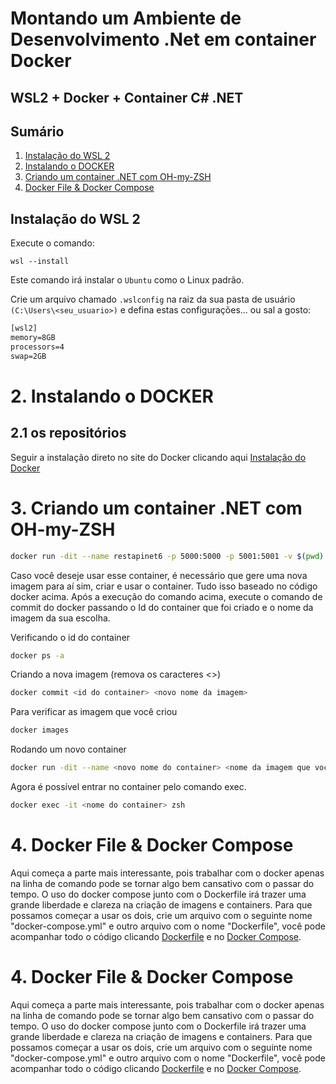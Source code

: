 # Montando um Ambiente de Desenvolvimento .Net em container Docker
## WSL2 + Docker + Container C# .NET

## Sumário

1. [Instalação do WSL 2](#instalação-do-wsl-2)
2. [Instalando o DOCKER](#2-instalando-o-docker)
3. [Criando um container .NET com OH-my-ZSH](#3-criando-um-container-net-com-oh-my-zsh)
4. [Docker File & Docker Compose](#4-docker-file--docker-compose)







## Instalação do WSL 2

Execute o comando:

```
wsl --install
```
Este comando irá instalar o `Ubuntu` como o Linux padrão. 


Crie um arquivo chamado `.wslconfig` na raiz da sua pasta de usuário `(C:\Users\<seu_usuario>)` e defina estas configurações... ou sal a gosto:

```txt
[wsl2]
memory=8GB
processors=4
swap=2GB
```

# 2. Instalando o DOCKER
## 2.1  os repositórios
Seguir a instalação direto no site do Docker clicando aqui [Instalação do Docker](https://docs.docker.com/engine/install/ubuntu/)

# 3. Criando um container .NET com OH-my-ZSH

```bash
docker run -dit --name restapinet6 -p 5000:5000 -p 5001:5001 -v $(pwd):/app/ mcr.microsoft.com/dotnet/sdk:6.0 /bin/bash -c "apt-get update && apt-get install -y zsh && wget https://raw.githubusercontent.com/ohmyzsh/ohmyzsh/master/tools/install.sh && echo | sh install.sh && chsh -s $(which zsh) | echo && wget https://packages.microsoft.com/config/debian/11/packages-microsoft-prod.deb -O packages-microsoft-prod.deb && dpkg -i packages-microsoft-prod.deb && rm packages-microsoft-prod.deb && apt-get update && apt-get install -y dotnet-sdk-5.0 && useradd -r -u 1000 -d /app dotnet && zsh"
```

Caso você deseje usar esse container, é necessário que gere uma nova imagem para aí sim, criar e usar o container. Tudo isso baseado no código docker acima. 
Após a execução do comando acima, execute o comando de commit do docker passando o Id do container que foi criado e o nome da imagem da sua escolha. 

Verificando o id do container

```bash
docker ps -a
```
Criando a nova imagem (remova os caracteres <>)
```bash
docker commit <id do container> <novo nome da imagem>
```

Para verificar as imagem que você criou
```bash
docker images
```

Rodando um novo container
```bash
docker run -dit --name <novo nome do container> <nome da imagem que você criou no passo anterior> zsh
```

Agora é possível entrar no container pelo comando exec.

```bash
docker exec -it <nome do container> zsh
```
# 4. Docker File & Docker Compose 
Aqui começa a parte mais interessante, pois trabalhar com o docker apenas na linha de comando pode se tornar algo bem cansativo com o passar do tempo. O uso do docker compose junto com o Dockerfile irá trazer uma grande liberdade e clareza na criação de imagens e containers. 
Para que possamos começar a usar os dois, crie um arquivo com o seguinte nome "docker-compose.yml" e outro arquivo com o nome "Dockerfile", você pode acompanhar todo o código clicando [Dockerfile](https://github.com/allysonreeis/dotnet-wsl-dev/blob/main/Dockerfile) e no [Docker Compose](https://github.com/allysonreeis/dotnet-wsl-dev/blob/main/docker-compose.yml).


# 4. Docker File & Docker Compose 
Aqui começa a parte mais interessante, pois trabalhar com o docker apenas na linha de comando pode se tornar algo bem cansativo com o passar do tempo. O uso do docker compose junto com o Dockerfile irá trazer uma grande liberdade e clareza na criação de imagens e containers. 
Para que possamos começar a usar os dois, crie um arquivo com o seguinte nome "docker-compose.yml" e outro arquivo com o nome "Dockerfile", você pode acompanhar todo o código clicando [Dockerfile](https://github.com/allysonreeis/dotnet-wsl-dev/blob/main/Dockerfile) e no [Docker Compose](https://github.com/allysonreeis/dotnet-wsl-dev/blob/main/docker-compose.yml).

